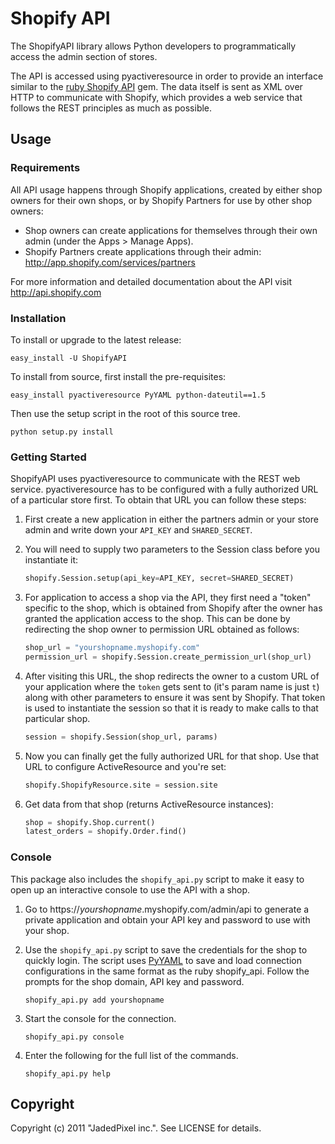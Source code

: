 # Shopify API

The ShopifyAPI library allows Python developers to programmatically
access the admin section of stores.

The API is accessed using pyactiveresource in order to provide an
interface similar to the
[ruby Shopify API](https://github.com/shopify/shopify_api) gem.
The data itself is sent as XML over HTTP to communicate with Shopify,
which provides a web service that follows the REST principles as
much as possible.

## Usage

### Requirements

All API usage happens through Shopify applications, created by
either shop owners for their own shops, or by Shopify Partners for
use by other shop owners:

* Shop owners can create applications for themselves through their
  own admin (under the Apps > Manage Apps).
* Shopify Partners create applications through their admin:
  <http://app.shopify.com/services/partners>

For more information and detailed documentation about the API visit
<http://api.shopify.com>

### Installation

To install or upgrade to the latest release:

```shell
easy_install -U ShopifyAPI
```

To install from source, first install the pre-requisites:

```shell
easy_install pyactiveresource PyYAML python-dateutil==1.5
```

Then use the setup script in the root of this source tree.

```shell
python setup.py install
```

### Getting Started

ShopifyAPI uses pyactiveresource to communicate with the REST web
service. pyactiveresource has to be configured with a fully authorized
URL of a particular store first. To obtain that URL you can follow
these steps:

1. First create a new application in either the partners admin or
   your store admin and write down your `API_KEY` and `SHARED_SECRET`.

2. You will need to supply two parameters to the Session class
   before you instantiate it:

    ```python
    shopify.Session.setup(api_key=API_KEY, secret=SHARED_SECRET)
    ```

3. For application to access a shop via the API, they first need a
   "token" specific to the shop, which is obtained from Shopify after
   the owner has granted the application access to the shop. This can
   be done by redirecting the shop owner to permission URL obtained
   as follows:

    ```python
    shop_url = "yourshopname.myshopify.com"
    permission_url = shopify.Session.create_permission_url(shop_url)
    ```

4. After visiting this URL, the shop redirects the owner to a custom
   URL of your application where the `token` gets sent to (it's param
   name is just `t`) along with other parameters to ensure it was sent
   by Shopify. That token is used to instantiate the session so that it
   is ready to make calls to that particular shop.

    ```python
    session = shopify.Session(shop_url, params)
    ```

5. Now you can finally get the fully authorized URL for that shop.
   Use that URL to configure ActiveResource and you're set:

    ```python
    shopify.ShopifyResource.site = session.site
    ```

6. Get data from that shop (returns ActiveResource instances):

    ```python
    shop = shopify.Shop.current()
    latest_orders = shopify.Order.find()
    ```

### Console

This package also includes the `shopify_api.py` script to make it easy to
open up an interactive console to use the API with a shop.

1. Go to https\://*yourshopname*.myshopify.com/admin/api to generate a private
   application and obtain your API key and password to use with your shop.

2. Use the `shopify_api.py` script to save the credentials for the
   shop to quickly login. The script uses [PyYAML](http://pyyaml.org/) to save
   and load connection configurations in the same format as the ruby
   shopify\_api. Follow the prompts for the shop domain, API key and password.

    ```shell
    shopify_api.py add yourshopname
    ```

3. Start the console for the connection.

    ```shell
    shopify_api.py console
    ```

4. Enter the following for the full list of the commands.

    ```shell
    shopify_api.py help
    ```

## Copyright

Copyright (c) 2011 "JadedPixel inc.". See LICENSE for details.

